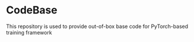 # CodeBase
This repository is used to provide out-of-box base code for PyTorch-based training framework 
